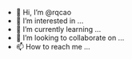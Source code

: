 - 👋 Hi, I’m @rqcao
- 👀 I’m interested in ...
- 🌱 I’m currently learning ...
- 💞️ I’m looking to collaborate on ...
- 📫 How to reach me ...

<!---
rqcao/rqcao is a ✨ special ✨ repository because its `README.md` (this file) appears on your GitHub profile.
You can click the Preview link to take a look at your changes.
--->
